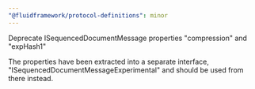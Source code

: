 ```yaml
---
"@fluidframework/protocol-definitions": minor
---
```


Deprecate ISequencedDocumentMessage properties "compression" and "expHash1"

The properties have been extracted into a separate interface, "ISequencedDocumentMessageExperimental" and should be used from there instead.

